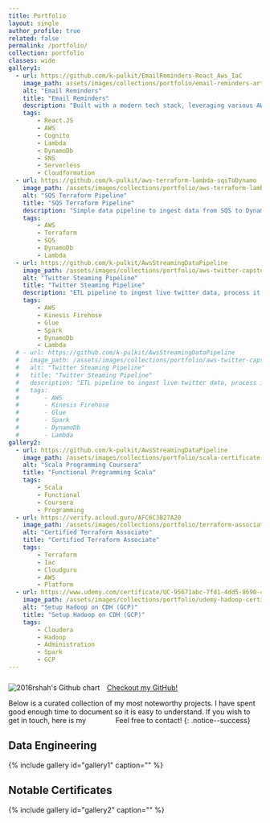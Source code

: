 ```yaml
---
title: Portfolio
layout: single
author_profile: true
related: false
permalink: /portfolio/
collection: portfolio
classes: wide
gallery1:
  - url: https://github.com/k-pulkit/EmailReminders-React_Aws_IaC
    image_path: assets/images/collections/portfolio/email-reminders-article-600x400.png
    alt: "Email Reminders"
    title: "Email Reminders"
    description: "Built with a modern tech stack, leveraging various AWS services for backend functionalities, and React for the frontend"
    tags:
        - React.JS
        - AWS
        - Cognito
        - Lambda
        - DynamoDb
        - SNS
        - Serverless
        - Cloudformation
  - url: https://github.com/k-pulkit/aws-terraform-lambda-sqsToDynamo
    image_path: /assets/images/collections/portfolio/aws-terraform-lambda-600x400.jpg
    alt: "SQS Terraform Pipeline"
    title: "SQS Terraform Pipeline"
    description: "Simple data pipeline to ingest data from SQS to DynamoDb via Lambda and deployed using Terraform for IaC"
    tags:
        - AWS
        - Terraform
        - SQS
        - DynamoDb
        - Lambda
  - url: https://github.com/k-pulkit/AwsStreamingDataPipeline
    image_path: /assets/images/collections/portfolio/aws-twitter-capstone-project-600x400.jpg
    alt: "Twitter Steaming Pipeline"
    title: "Twitter Steaming Pipeline"
    description: "ETL pipeline to ingest live twitter data, process it using serverless Spark on Glue, and show sentiment analysis of Tweets to user"
    tags:
        - AWS
        - Kinesis Firehose
        - Glue
        - Spark
        - DynamoDb
        - Lambda
  # - url: https://github.com/k-pulkit/AwsStreamingDataPipeline
  #   image_path: /assets/images/collections/portfolio/aws-twitter-capstone-project-600x400.jpg
  #   alt: "Twitter Steaming Pipeline"
  #   title: "Twitter Steaming Pipeline"
  #   description: "ETL pipeline to ingest live twitter data, process it using serverless Spark on Glue, and show sentiment analysis of Tweets to user"
  #   tags:
  #       - AWS
  #       - Kinesis Firehose
  #       - Glue
  #       - Spark
  #       - DynamoDb
  #       - Lambda
gallery2:
  - url: https://github.com/k-pulkit/AwsStreamingDataPipeline
    image_path: /assets/images/collections/portfolio/scala-certificate-600x400.jpg
    alt: "Scala Programming Coursera"
    title: "Functional Programming Scala"
    tags:
        - Scala
        - Functional
        - Coursera
        - Programming
  - url: https://verify.acloud.guru/AFC6C3B27A20
    image_path: /assets/images/collections/portfolio/terraform-associate-600x400.jpg
    alt: "Certified Terraform Associate"
    title: "Certified Terraform Associate"
    tags:
        - Terraform
        - Iac
        - Cloudguru
        - AWS
        - Platform
  - url: https://www.udemy.com/certificate/UC-95671abc-7fd1-4dd5-8690-475fb653bad1/
    image_path: /assets/images/collections/portfolio/udemy-hadoop-certificate-600x400.jpg
    alt: "Setup Hadoop on CDH (GCP)"
    title: "Setup Hadoop on CDH (GCP)"
    tags:
        - Cloudera
        - Hadoop
        - Administration
        - Spark
        - GCP
---
```

<div style="display: flex; flex-wrap: wrap; justify-content: start; align-items: end; margin: 0; column-gap:1em;">
    <img style="" src="https://ghchart.rshah.org/k-pulkit" alt="2016rshah's Github chart" />
    <a style="flex-grow: 1; margin-top:10px" href="https://github.com/k-pulkit" class="btn btn--small btn--linkedin">Checkout my GitHub!</a>
</div>




Below is a curated collection of my most noteworthy projects. I have spent good enough time to document so it is easy to understand. If you wish to get in touch, here is my <a style="color: white" href="https://linkedin.com/in/k-pulkit" class="btn btn--small btn--linkedin" title="Follow me"><i class="fab fa-fw fa-linkedin" aria-hidden="true"></i><span> linkedin</span></a> Feel free to contact!
{: .notice--success}

## Data Engineering
{% include gallery id="gallery1" caption="" %}

## Notable Certificates
{% include gallery id="gallery2" caption="" %}